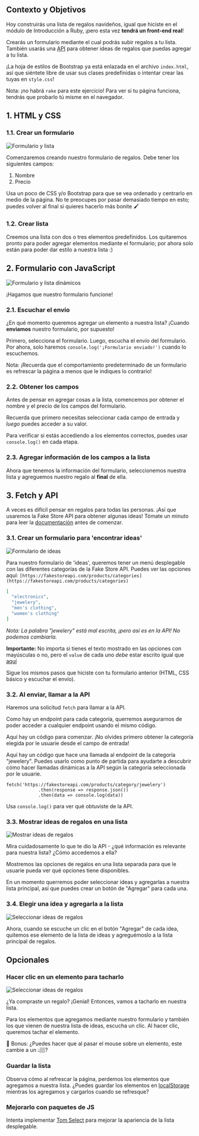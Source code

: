 ## Contexto y Objetivos

Hoy construirás una lista de regalos navideños, igual que hiciste en el módulo de Introducción a Ruby, ¡pero esta vez **tendrá un front-end real**!

Crearás un formulario mediante el cual podrás subir regalos a tu lista. También usarás una [API](https://fakestoreapi.com/) para obtener ideas de regalos que puedas agregar a tu lista.

¡La hoja de estilos de Bootstrap ya está enlazada en el archivo `index.html`, así que siéntete libre de usar sus clases predefinidas o intentar crear las tuyas en `style.css`!

Nota: ¡no habrá `rake` para este ejercicio! Para ver si tu página funciona, tendrás que probarlo tú misme en el navegador.

## 1. HTML y CSS

### 1.1. Crear un formulario

![Formulario y lista](https://raw.githubusercontent.com/lewagon/fullstack-images/master/frontend/js-reboot/step1.png)

Comenzaremos creando nuestro formulario de regalos. Debe tener los siguientes campos:

1. Nombre
2. Precio

Usa un poco de CSS y/o Bootstrap para que se vea ordenado y centrarlo en medio de la página. No te preocupes por pasar demasiado tiempo en esto; puedes volver al final si quieres hacerlo más bonite 🖌️

### 1.2. Crear lista

Creemos una lista con dos o tres elementos predefinidos. Los quitaremos pronto para poder agregar elementos mediante el formulario; por ahora solo están para poder dar estilo a nuestra lista :)

## 2. Formulario con JavaScript

![Formulario y lista dinámicos](https://raw.githubusercontent.com/lewagon/fullstack-images/master/frontend/js-reboot/step2.gif)

¡Hagamos que nuestro formulario funcione!

### 2.1. Escuchar el envío

¿En qué momento queremos agregar un elemento a nuestra lista? ¡Cuando **enviamos** nuestro formulario, por supuesto!

Primero, selecciona el formulario. Luego, escucha el envío del formulario. Por ahora, solo haremos `console.log('¡Formulario enviado!')` cuando lo escuchemos.

Nota: ¡Recuerda que el comportamiento predeterminado de un formulario es refrescar la página a menos que le indiques lo contrario!

### 2.2. Obtener los campos

Antes de pensar en agregar cosas a la lista, comencemos por obtener el nombre y el precio de los campos del formulario.

Recuerda que primero necesitas seleccionar cada campo de entrada y _luego_ puedes acceder a su valor.

Para verificar si estás accediendo a los elementos correctos, puedes usar `console.log()` en cada etapa.

### 2.3. Agregar información de los campos a la lista

Ahora que tenemos la información del formulario, seleccionemos nuestra lista y agreguemos nuestro regalo al **final** de ella.

## 3. Fetch y API

A veces es difícil pensar en regalos para todas las personas. ¡Así que usaremos la Fake Store API para obtener algunas ideas! Tómate un minuto para leer la [documentación](https://fakestoreapi.com/docs) antes de comenzar.

### 3.1. Crear un formulario para 'encontrar ideas'

![Formulario de ideas](https://raw.githubusercontent.com/lewagon/fullstack-images/master/frontend/js-reboot/step3.gif)

Para nuestro formulario de 'ideas', queremos tener un menú desplegable con las diferentes categorías de la Fake Store API. Puedes ver las opciones aquí: `[https://fakestoreapi.com/products/categories](https://fakestoreapi.com/products/categories)`

```json
[
  "electronics",
  "jewelery",
  "men's clothing",
  "women's clothing"
]
```

_Nota: La palabra "jewelery" está mal escrita, ¡pero así es en la API! No podemos cambiarla._

**Importante:** No importa si tienes el texto mostrado en las opciones con mayúsculas o no, pero el `value` de cada uno _debe_ estar escrito igual que [aquí](https://fakestoreapi.com/products/categories)

Sigue los mismos pasos que hiciste con tu formulario anterior (HTML, CSS básico y escuchar el envío).

### 3.2. Al enviar, llamar a la API

Haremos una solicitud `fetch` para llamar a la API.

Como hay un endpoint para cada categoría, querremos asegurarnos de poder acceder a cualquier endpoint usando el mismo código.

Aquí hay un código para comenzar. ¡No olvides primero obtener la categoría elegida por le usuarie desde el campo de entrada!

Aquí hay un código que hace una llamada al endpoint de la categoría "jewelery". Puedes usarlo como punto de partida para ayudarte a descubrir cómo hacer llamadas dinámicas a la API según la categoría seleccionada por le usuarie.

```
fetch('https://fakestoreapi.com/products/category/jewelery')
            .then(response => response.json())
            .then(data => console.log(data))
```

Usa `console.log()` para ver qué obtuviste de la API.

### 3.3. Mostrar ideas de regalos en una lista

![Mostrar ideas de regalos](https://raw.githubusercontent.com/lewagon/fullstack-images/master/frontend/js-reboot/step4.gif)

Mira cuidadosamente lo que te dio la API - ¿qué información es relevante para nuestra lista? ¿Cómo accedemos a ella?

Mostremos las opciones de regalos en una lista separada para que le usuarie pueda ver qué opciones tiene disponibles.

En un momento querremos poder seleccionar ideas y agregarlas a nuestra lista principal, así que puedes crear un botón de "Agregar" para cada una.

### 3.4. Elegir una idea y agregarla a la lista

![Seleccionar ideas de regalos](https://raw.githubusercontent.com/lewagon/fullstack-images/master/frontend/js-reboot/step5.gif)

Ahora, cuando se escuche un clic en el botón "Agregar" de cada idea, quitemos ese elemento de la lista de ideas y agreguémoslo a la lista principal de regalos.

## Opcionales

### Hacer clic en un elemento para tacharlo

![Seleccionar ideas de regalos](https://raw.githubusercontent.com/lewagon/fullstack-images/master/frontend/js-reboot/step6.gif)

¿Ya compraste un regalo? ¡Genial! Entonces, vamos a tacharlo en nuestra lista.

Para los elementos que agregamos mediante nuestro formulario y también los que vienen de nuestra lista de ideas, escucha un clic. Al hacer clic, queremos tachar el elemento.

🤔 Bonus: ¿Puedes hacer que al pasar el mouse sobre un elemento, este cambie a un 👆🏽?

### Guardar la lista

Observa cómo al refrescar la página, perdemos los elementos que agregamos a nuestra lista. ¿Puedes guardar los elementos en [localStorage](https://developer.mozilla.org/en-US/docs/Web/API/Window/localStorage) mientras los agregamos y cargarlos cuando se refresque?

### Mejorarlo con paquetes de JS

Intenta implementar [Tom Select](https://tom-select.js.org/) para mejorar la apariencia de la lista desplegable.
